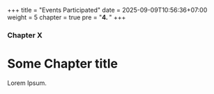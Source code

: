 +++
title = "Events Participated"
date = 2025-09-09T10:56:36+07:00
weight = 5
chapter = true
pre = "<b>4. </b>"
+++

### Chapter X

# Some Chapter title

Lorem Ipsum.